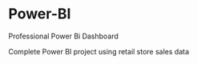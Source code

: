 # Power-BI
Professional Power Bi Dashboard

Complete Power BI project using retail store sales data
